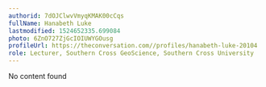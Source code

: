 ```yaml
---
authorid: 7dOJClwvVmyqKMAK00cCqs
fullName: Hanabeth Luke
lastmodified: 1524652335.699084
photo: 6ZnO727ZjGcIOIUWYGOusg
profileUrl: https://theconversation.com//profiles/hanabeth-luke-20104
role: Lecturer, Southern Cross GeoScience, Southern Cross University
---
```

No content found